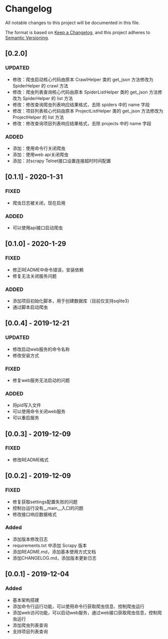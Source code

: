 # Changelog

All notable changes to this project will be documented in this file.

The format is based on [Keep a Changelog](https://keepachangelog.com/en/1.0.0/),
and this project adheres to [Semantic Versioning](https://semver.org/spec/v2.0.0.html).

## [0.2.0]

### UPDATED

- 修改：爬虫启动核心代码由原本 CrawlHelper 类的 get_json 方法修改为 SpiderHelper 的 crawl 方法
- 修改：爬虫列表查询核心代码由原本 SpiderListHelper 类的 get_json 方法修改为 SpiderHelper 的 list 方法
- 修改：修改查询爬虫列表响应结果格式，去除 spiders 中的 name 字段
- 修改：项目列表核心代码由原本 ProjectListHelper 类的 get_json 方法修改为 ProjectHelper 的 list 方法
- 修改：修改查询项目列表响应结果格式，去除 projects 中的 name 字段

### ADDED

- 添加：使用命令行关闭爬虫
- 添加：使用web api关闭爬虫
- 添加：对scrapy Telnet接口设置连接超时时间配置

## [0.1.1] - 2020-1-31

### FIXED

- 爬虫日志被关闭，现在启用

### ADDED

- 可以使用api接口启动爬虫

## [0.1.0] - 2020-1-29

### FIXED

- 修正README中命令错误，安装依赖
- 修复无法关闭服务问题

### ADDED

- 添加项目初始化脚本，用于创建数据库（目前仅支持sqlite3）
- 通过脚本启动爬虫

## [0.0.4] - 2019-12-21

### UPDATED

- 修改启动web服务的命令名称
- 修改安装方式

### FIXED

- 修复web服务无法启动的问题

### ADDED

- 将pid写入文件
- 可以使用命令关闭web服务
- 可以重启服务

## [0.0.3] - 2019-12-09

### FIXED

- 修改README格式

## [0.0.2] - 2019-12-09

### FIXED

- 修复获取settings配置失败的问题
- 控制台运行没有__main__入口的问题
- 修改接口响应数据格式

### Added

- 添加版本修改日志
- requirements.txt 中添加 Scrapy 版本
- 添加README.md，添加基本使用方式文档
- 添加CHANGELOG.md，添加版本更新日志

## [0.0.1] - 2019-12-04

### Added

- 基本架构搭建
- 添加命令行运行功能，可以使用命令行获取爬虫信息、控制爬虫运行
- 添加web访问功能，可以启动web服务，通过web接口获取爬虫信息，控制爬虫运行
- 添加爬虫列表查询
- 支持项目列表查询

